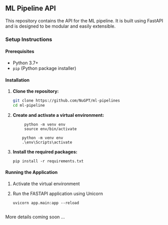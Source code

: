 ## ML Pipeline API

This repository contains the API for the ML pipeline. It is built using FastAPI and is designed to be modular and easily extensible.

### Setup Instructions

#### Prerequisites

- Python 3.7+
- `pip` (Python package installer)

#### Installation

1. **Clone the repository:**

   ```bash
   git clone https://github.com/NuGPT/ml-pipelines
   cd ml-pipeline
   ```

2. **Create and activate a virtual environment:**

   ```On macOS/Linux
        python -m venv env
        source env/bin/activate
   ```

   ```On windows
       python -m venv env
       .\env\Scripts\activate
   ```

3. **Install the required packages:**

   ```
   pip install -r requirements.txt

   ```

#### Running the Application

1. Activate the virtual environment
2. Run the FASTAPI application using Unicorn

   ```
   uvicorn app.main:app --reload


   ```

More details coming soon ...
